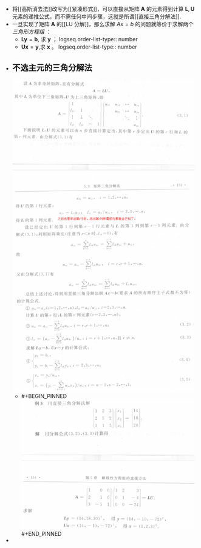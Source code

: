 - 将[[高斯消去法]]改写为[[紧凑形式]]，可以直接从矩阵 $\boldsymbol A$ 的元素得到计算 $\boldsymbol L,\boldsymbol U$ 元素的递推公式，而不需任何中间步骤，这就是所谓[[直接三角分解法]].
- 一旦实现了矩阵 $\boldsymbol A$ 的[[LU 分解]]，那么求解 $Ax=b$ 的问题就等价于求解两个 *三角形方程组* ：
	- $\boldsymbol{Ly}=\boldsymbol{b}$, 求 $\boldsymbol y$ ；
	  logseq.order-list-type:: number
	- $\boldsymbol{Ux}=\boldsymbol{y}$,求 $\boldsymbol x$ 。
	  logseq.order-list-type:: number
- ## 不选主元的三角分解法
  ![2023-12-07_18-09.png](../assets/2023-12-07_18-09_1701943773430_0.png)
	- #+BEGIN_PINNED
	  ![image.png](../assets/image_1701943919783_0.png) 
	  #+END_PINNED
-